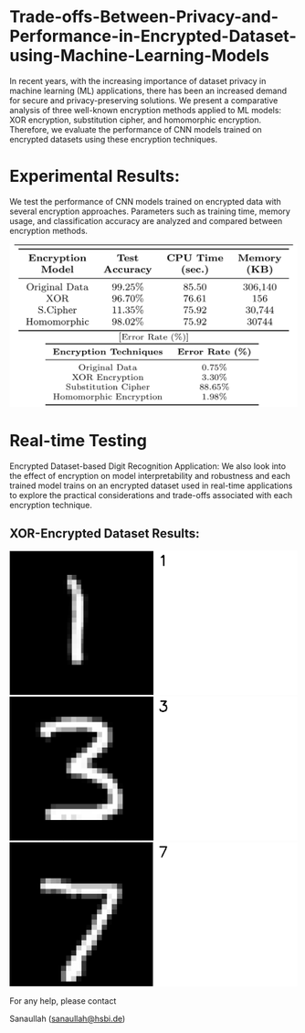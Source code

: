 # Trade-offs-Between-Privacy-and-Performance-in-Encrypted-Dataset-using-Machine-Learning-Models


In recent years, with the increasing importance of dataset privacy in machine learning (ML) applications, there has been an increased demand for secure and privacy-preserving solutions. We present a comparative analysis of three well-known encryption methods applied to ML models: XOR encryption, substitution cipher, and homomorphic encryption. Therefore, we evaluate the performance of CNN models trained on encrypted datasets using these encryption techniques.  

# Experimental Results:

We test the performance of CNN models trained on encrypted data with several encryption approaches. Parameters such as training time, memory usage, and classification accuracy are analyzed and compared between encryption methods.

![Experimental Results](https://github.com/Rao-Sanaullah/Encrypted-Dataset-using-ML/blob/main/test.png)

# Real-time Testing

Encrypted Dataset-based Digit Recognition Application: We also look into the effect of encryption on model interpretability and robustness and each trained model trains on an encrypted dataset used in real-time applications to explore the practical considerations and trade-offs associated with each encryption technique.

## XOR-Encrypted Dataset Results: 

![XOR-Encrypted](https://github.com/Rao-Sanaullah/Encrypted-Dataset-using-ML/blob/main/1.png)
![XOR-Encrypted](https://github.com/Rao-Sanaullah/Encrypted-Dataset-using-ML/blob/main/3.png)
![XOR-Encrypted](https://github.com/Rao-Sanaullah/Encrypted-Dataset-using-ML/blob/main/7.png)


For any help, please contact

Sanaullah (sanaullah@hsbi.de)
